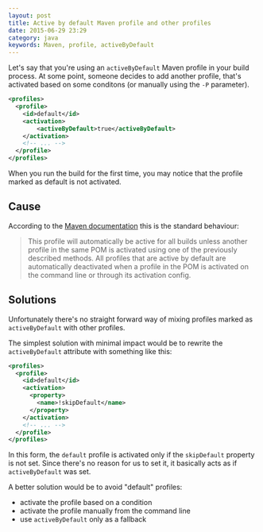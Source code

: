 ```yaml
---
layout: post
title: Active by default Maven profile and other profiles
date: 2015-06-29 23:29
category: java
keywords: Maven, profile, activeByDefault
---
```


Let's say that you're using an `activeByDefault` Maven profile in your build
process. At some point, someone decides to add another profile, that's activated
based on some conditons (or manually using the `-P` parameter). 

<!-- more -->

``` xml
<profiles>
  <profile>
    <id>default</id>
    <activation>
        <activeByDefault>true</activeByDefault>
    </activation>
    <!-- ... -->
  </profile>
</profiles>
```

When you run the build for the first time, you may notice that the profile
marked as default is not activated.

## Cause
According to the [Maven
documentation](http://maven.apache.org/guides/introduction/introduction-to-profiles.html)
this is the standard behaviour:

> This profile will automatically be active for all builds unless another
> profile in the same POM is activated using one of the previously described
> methods. All profiles that are active by default are automatically deactivated
> when a profile in the POM is activated on the command line or through its
> activation config.

## Solutions
Unfortunately there's no straight forward way of mixing profiles marked as
`activeByDefault` with other profiles. 

The simplest solution with minimal impact would be to rewrite the
`activeByDefault` attribute with something like this:

``` xml
<profiles>
  <profile>
    <id>default</id>
    <activation>
      <property>
        <name>!skipDefault</name>
      </property>
    </activation>
    <!-- ... -->
  </profile>
</profiles>
```

In this form, the `default` profile is activated only if the `skipDefault`
property is not set. Since there's no reason for us to set it, it basically acts
as if `activeByDefault` was set.

A better solution would be to avoid "default" profiles:
* activate the profile based on a condition
* activate the profile manually from the command line
* use `activeByDefault` only as a fallback
